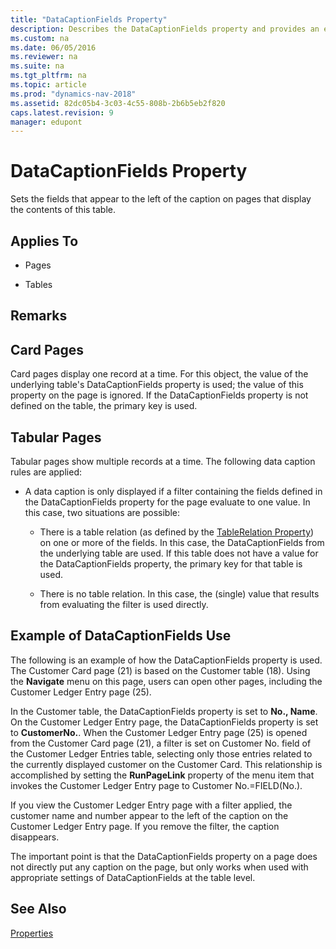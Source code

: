 ```yaml
---
title: "DataCaptionFields Property"
description: Describes the DataCaptionFields property and provides an example.
ms.custom: na
ms.date: 06/05/2016
ms.reviewer: na
ms.suite: na
ms.tgt_pltfrm: na
ms.topic: article
ms.prod: "dynamics-nav-2018"
ms.assetid: 82dc05b4-3c03-4c55-808b-2b6b5eb2f820
caps.latest.revision: 9
manager: edupont
---
```

# DataCaptionFields Property
Sets the fields that appear to the left of the caption on pages that display the contents of this table.  
  
## Applies To  
  
-   Pages  
  
-   Tables  
  
## Remarks  
  
## Card Pages  
 Card pages display one record at a time. For this object, the value of the underlying table's DataCaptionFields property is used; the value of this property on the page is ignored. If the DataCaptionFields property is not defined on the table, the primary key is used.  
  
## Tabular Pages  
 Tabular pages show multiple records at a time. The following data caption rules are applied:  
  
-   A data caption is only displayed if a filter containing the fields defined in the DataCaptionFields property for the page evaluate to one value. In this case, two situations are possible:  
  
    -   There is a table relation \(as defined by the [TableRelation Property](TableRelation-Property.md)\) on one or more of the fields. In this case, the DataCaptionFields from the underlying table are used. If this table does not have a value for the DataCaptionFields property, the primary key for that table is used.  
  
    -   There is no table relation. In this case, the \(single\) value that results from evaluating the filter is used directly.  
  
## Example of DataCaptionFields Use  
 The following is an example of how the DataCaptionFields property is used. The Customer Card page \(21\) is based on the Customer table \(18\). Using the **Navigate** menu on this page, users can open other pages, including the Customer Ledger Entry page \(25\).  
  
 In the Customer table, the DataCaptionFields property is set to **No., Name**. On the Customer Ledger Entry page, the DataCaptionFields property is set to **CustomerNo.**. When the Customer Ledger Entry page \(25\) is opened from the Customer Card page \(21\), a filter is set on Customer No. field of the Customer Ledger Entries table, selecting only those entries related to the currently displayed customer on the Customer Card. This relationship is accomplished by setting the **RunPageLink** property of the menu item that invokes the Customer Ledger Entry page to Customer No.=FIELD\(No.\).  
  
 If you view the Customer Ledger Entry page with a filter applied, the customer name and number appear to the left of the caption on the Customer Ledger Entry page. If you remove the filter, the caption disappears.  
  
 The important point is that the DataCaptionFields property on a page does not directly put any caption on the page, but only works when used with appropriate settings of DataCaptionFields at the table level.  
  
## See Also  
 [Properties](Properties.md)